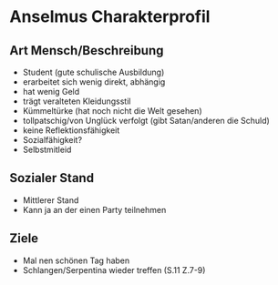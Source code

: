 # Anselmus Charakterprofil

## Art Mensch/Beschreibung

- Student (gute schulische Ausbildung)
- erarbeitet sich wenig direkt, abhängig
- hat wenig Geld
- trägt veralteten Kleidungsstil
- Kümmeltürke (hat noch nicht die Welt gesehen)
- tollpatschig/von Unglück verfolgt (gibt Satan/anderen die Schuld)
- keine Reflektionsfähigkeit
- Sozialfähigkeit?
- Selbstmitleid

## Sozialer Stand

- Mittlerer Stand
- Kann ja an der einen Party teilnehmen

## Ziele

- Mal nen schönen Tag haben
- Schlangen/Serpentina wieder treffen (S.11 Z.7-9)
